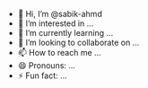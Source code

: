 - 👋 Hi, I’m @sabik-ahmd
- 👀 I’m interested in ...
- 🌱 I’m currently learning ...
- 💞️ I’m looking to collaborate on ...
- 📫 How to reach me ...
- 😄 Pronouns: ...
- ⚡ Fun fact: ...

<!---
sabik-ahmd/sabik-ahmd is a ✨ special ✨ repository because its `README.md` (this file) appears on your GitHub profile.
You can click the Preview link to take a look at your changes.
--->
